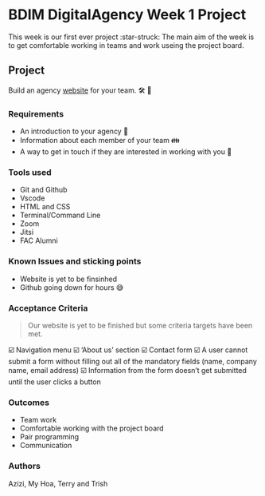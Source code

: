 # BDIM DigitalAgency Week 1 Project

This week is our first ever project :star-struck: 
The main aim of the week is to get comfortable working in teams and work useing the project board.

## Project 

Build an agency [website](https://fac20.github.io/Week1-BDIM-DigitalAgency/) for your team. :hammer_and_wrench: :gem: 


### Requirements

*  An introduction to your agency :nail_care: 
*  Information about each member of your team :family: 
*  A way to get in touch if they are interested in working with you :pencil: 


### Tools used
* Git and Github
* Vscode
* HTML and CSS
* Terminal/Command Line
* Zoom
* Jitsi
* FAC Alumni 

### Known Issues and sticking points

* Website is yet to be finsinhed
* Github going down for hours :sweat_smile:

### Acceptance Criteria
> Our website is yet to be finished but some criteria targets have been met. 

:ballot_box_with_check: Navigation menu
:ballot_box_with_check: ‘About us’ section
:ballot_box_with_check: Contact form
:ballot_box_with_check: A user cannot submit a form without filling out all of the mandatory fields (name, company name, email address)
:ballot_box_with_check: Information from the form doesn’t get submitted until the user clicks a button

### Outcomes

* Team work
* Comfortable working with the project board
* Pair programming
* Communication

### Authors

Azizi, My Hoa, Terry and Trish